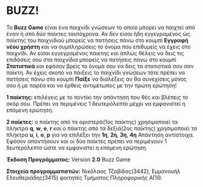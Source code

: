 # BUZZ! #
Το **Buzz Game** είναι ένα παιχνίδι γνώσεων το οποίο μπορεί να παιχτεί από έναν ή από δύο παίκτες ταυτόχρονα. Αν δεν είσαι ήδη εγγεγραμένος ώς παίκτης του παιχνιδιού μπορείς να πατήσεις πάνω στο κουμπί **Εγγραφή νέου χρήστη** και να συμπληρώσεις το όνομα που επιθυμείς να έχεις στο παιχνίδι. Αν είσαι εγγεγραμένος πάικτης και απλώς θέλεις να δεις τις επιδόσεις σου στα παιχνίδια μπορείς να πατήσεις πάνω στο κουμπί **Στατιστικά** και εφόσον βρείς το όνομά σου να δεις τα στατιστικά σου σαν παίκτη. Άν έχεις σκοπό να πάιξεις το παιχνίδι γνώσεων τότε πρέπει να πατήσεις πάνω στο κουμπί **Παίξε** να διαλέξεις αν θα συνεχίσεις μόνος σου ή με παρέα και να έρθεις αντιμέτωπος με την πρώτη ερώτηση! 

**1 παίκτης:** επιλέγεις με το ποντίκι την απάντηση που θές και βλέπεις το σκόρ σου. Πρέπει να περιμένεις 1 δευτερόλεπτο μέχρι να εμφανιστεί η επόμενη ερώτηση. 

**2 παίκτες:** ο παίκτης από τα αριστερά(1ος παίκτης) χρησιμοποιεί τα πλήκτρα **q**, **w**, **e**, **r** και ο πάικτης από τα δεξιά(2ος παίκτης) χρησιμοποιεί τα πλήκτρα **u**, **i**, **o**, **p** για να επιλέξει την **1η**, **2η**, **3η**, **4η** Απάντηση αντίστοιχα. Εφόσον απαντήσουν και οι δύο παίκτες πρέπει να περιμένουν 1 δευτερόλεπτο ώστε να εμφανιστεί η επόμενη ερώτηση. 

**Έκδοση Προγράμματος:** Version **2.0** Buzz Game

**Στοιχεία προγραμματιστών:** Νικόλαος Τζαβίδας(3442), Εμμανουήλ Ελευθεριάδης(3415) φοιτητές Τμήματος Πληροφορικής ΑΠΘ.
